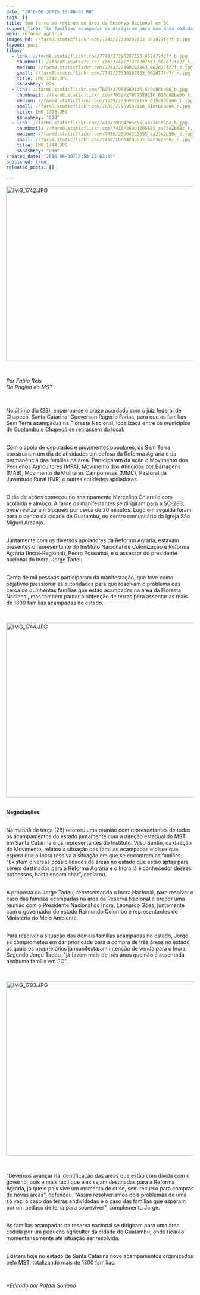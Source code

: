 ```yaml
---
date: "2016-06-30T15:15:40-03:00"
tags: []
title: Sem Terra se retiram de área da Reserva Nacional em SC
support_line: "As famílias acampadas se dirigiram para uma área cedida por um pequeno agricultor da cidade de Guatambu, onde ficarão momentaneamente."
menu: reforma agrária
images_hd: //farm8.staticflickr.com/7742/27390207853_962d77fc7f_b.jpg
layout: post
files:
  - link: //farm8.staticflickr.com/7742/27390207853_962d77fc7f_b.jpg
    thumbnail: //farm8.staticflickr.com/7742/27390207853_962d77fc7f_t.jpg
    medium: //farm8.staticflickr.com/7742/27390207853_962d77fc7f_z.jpg
    small: //farm8.staticflickr.com/7742/27390207853_962d77fc7f_n.jpg
    title: IMG_1742.JPG
    $$hashKey: 02X
  - link: //farm8.staticflickr.com/7639/27969589116_610c88ba66_b.jpg
    thumbnail: //farm8.staticflickr.com/7639/27969589116_610c88ba66_t.jpg
    medium: //farm8.staticflickr.com/7639/27969589116_610c88ba66_z.jpg
    small: //farm8.staticflickr.com/7639/27969589116_610c88ba66_n.jpg
    title: IMG_1793.JPG
    $$hashKey: "030"
  - link: //farm8.staticflickr.com/7418/28004205655_aa23e2b58c_b.jpg
    thumbnail: //farm8.staticflickr.com/7418/28004205655_aa23e2b58c_t.jpg
    medium: //farm8.staticflickr.com/7418/28004205655_aa23e2b58c_z.jpg
    small: //farm8.staticflickr.com/7418/28004205655_aa23e2b58c_n.jpg
    title: IMG_1744.JPG
    $$hashKey: "033"
created_date: "2016-06-30T15:58:25-03:00"
published: true
releated_posts: []

---
```

<p><img alt="IMG_1742.JPG" height="467" src="//farm8.staticflickr.com/7742/27390207853_962d77fc7f_b.jpg" width="700" /></p>

<p>&nbsp;</p>

<p><em>Por F&aacute;bio Reis<br />
Da P&aacute;gina do MST</em></p>

<p>&nbsp;</p>

<p>No &uacute;ltimo dia (28), encerrou-se o prazo acordado com o ju&iacute;z&nbsp;federal de Chapec&oacute;, Santa Catarina, Gueverson Rog&eacute;rio Farias, para que as fam&iacute;lias Sem Terra&nbsp;acampadas na Floresta Nacional, localizada entre os munic&iacute;pios de Guatambu e Chapec&oacute; se retirassem do local.</p>

<p><br />
Com o apoio de&nbsp;deputados e movimentos populares, os Sem Terra constru&iacute;ram um dia de atividades em defesa da Reforma Agr&aacute;ria e da perman&ecirc;ncia das fam&iacute;lias na &aacute;rea. Participaram da a&ccedil;&atilde;o o&nbsp;Movimento dos Pequenos Agricultores (MPA), Movimento dos Atingidos por Barragens (MAB), Movimento de Mulheres Camponesas (MMC), Pastoral da Juventude Rural (PJR) e outras entidades apoiadoras.</p>

<p><br />
O dia de a&ccedil;&otilde;es come&ccedil;ou no acampamento Marcelino Chiarello com acolhida e almo&ccedil;o. A tarde os manifestantes se dirigiram para a SC-283, onde realizaram bloqueio por cerca de 20 minutos. Logo em seguida foram para o centro da cidade de Guatambu, no centro comunit&aacute;rio da Igreja S&atilde;o Miguel Arcanjo.</p>

<p><br />
Juntamente com os diversos apoiadores da Reforma Agr&aacute;ria, estavam presentes o representante do Instituto Nacional de Coloniza&ccedil;&atilde;o e Reforma Agr&aacute;ria (Incra-Regional), Pedro Possamai, e o assessor do presidente nacional do Incra, Jorge Tadeu.</p>

<p><br />
Cerca de mil pessoas participaram da manifesta&ccedil;&atilde;o, que teve como objetivos pressionar as autoridades para que resolvam o problema das cerca de quinhentas fam&iacute;lias que est&atilde;o acampadas na &aacute;rea da Floresta Nacional, mas tamb&eacute;m pautar a obten&ccedil;&atilde;o de terras para assentar as mais de 1300 fam&iacute;lias acampadas no estado.</p>

<p>&nbsp;</p>

<p><img alt="IMG_1744.JPG" height="467" src="//farm8.staticflickr.com/7418/28004205655_aa23e2b58c_b.jpg" width="700" /></p>

<p><br />
<strong>Negocia&ccedil;&otilde;es</strong></p>

<p><br />
Na manh&atilde; de ter&ccedil;a (28) ocorreu uma reuni&atilde;o com representantes de todos os acampamentos do estado juntamente com a dire&ccedil;&atilde;o estadual do MST em Santa Catarina e os representantes do Instituto. Vilso Santin, da dire&ccedil;&atilde;o do Movimento, relatou a situa&ccedil;&atilde;o das fam&iacute;lias acampadas e disse que espera que o Incra resolva a situa&ccedil;&atilde;o em que se encontram as fam&iacute;lias. &ldquo;Existem diversas possibilidades de &aacute;reas no estado que est&atilde;o aptas para serem destinadas para a Reforma Agr&aacute;ria e o Incra j&aacute; &eacute; conhecedor desses processos, basta encaminhar&rdquo;, declarou.</p>

<p><br />
A proposta do Jorge Tadeu, representando o Incra Nacional, para resolver o caso das fam&iacute;lias acampadas na &aacute;rea da Reserva Nacional &eacute; propor uma reuni&atilde;o com o Presidente Nacional do Incra, Leonardo G&oacute;es, juntamente com o governador do estado Raimundo Colombo e representantes do Minist&eacute;rio do Meio Ambiente.</p>

<p><br />
Para resolver a situa&ccedil;&atilde;o das demais fam&iacute;lias acampadas no estado, Jorge se comprometeu em dar prioridade para a compra de tr&ecirc;s &aacute;reas no estado, as quais os propriet&aacute;rios j&aacute; manifestaram inten&ccedil;&atilde;o de venda para o Incra. Segundo Jorge Tadeu, &quot;j&aacute; fazem mais de tr&ecirc;s anos que n&atilde;o &eacute; assentada nenhuma fam&iacute;lia em SC&quot;.</p>

<p>&nbsp;</p>

<p><img alt="IMG_1793.JPG" height="467" src="//farm8.staticflickr.com/7639/27969589116_610c88ba66_b.jpg" width="700" /></p>

<p>&nbsp;</p>

<p>&ldquo;Devemos avan&ccedil;ar na identifica&ccedil;&atilde;o das &aacute;reas que est&atilde;o com d&iacute;vida com o governo, pois &eacute; mais f&aacute;cil que elas sejam destinadas para a Reforma Agr&aacute;ria, j&aacute; que o pa&iacute;s vive um momento de crise, sem recurso para compras de novas &aacute;reas&rdquo;, defendeu. &quot;Assim resolver&iacute;amos dois problemas de uma s&oacute; vez: o caso das terras endividadas e o caso das fam&iacute;lias que esperam por um peda&ccedil;o de terra para sobreviver&quot;, complementa Jorge.</p>

<p><br />
As fam&iacute;lias acampadas na reserva nacional se dirigiram para uma &aacute;rea cedida por um pequeno agricultor da cidade de Guatambu, onde ficar&atilde;o momentaneamente&nbsp;at&eacute; situa&ccedil;&atilde;o ser resolvida.</p>

<p><br />
Existem hoje no estado de Santa Catarina nove acampamentos organizados pelo MST, totalizando mais de 1300 fam&iacute;lias.</p>

<p>&nbsp;</p>

<p><em>*Editado por Rafael Soriano</em></p>
